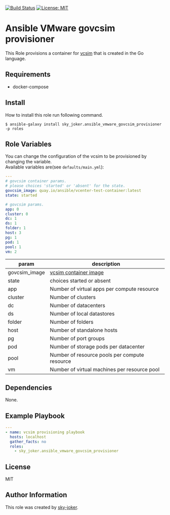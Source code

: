 [![Build Status](https://travis-ci.org/sky-joker/ansible-vmware-govcsim-provisioner.svg?branch=master)](https://travis-ci.org/sky-joker/ansible-vmware-govcsim-provisioner) [![License: MIT](https://img.shields.io/badge/License-MIT-yellow.svg)](https://opensource.org/licenses/MIT)

# Ansible VMware govcsim provisioner

This Role provisions a container for [vcsim](https://github.com/vmware/govmomi/tree/master/vcsim) that is created in the Go language.

## Requirements

* docker-compose

## Install

How to install this role run following command.

```
$ ansible-galaxy install sky_joker.ansible_vmware_govcsim_provisioner -p roles
```

## Role Variables

You can change the configuration of the vcsim to be provisioned by changing the variable.  
Available variables are(see `defaults/main.yml`):

```yaml
---
# govcsim container params.
# please choices 'started' or 'absent' for the state.
govcsim_image: quay.io/ansible/vcenter-test-container:latest
state: started

# govcsim params.
app: 0
cluster: 0
dc: 1
ds: 1
folder: 1
host: 3
pg: 1
pod: 1
pool: 1
vm: 2
```

|     param     |                                description                                 |
|---------------|----------------------------------------------------------------------------|
| govcsim_image | [vcsim container image](https://github.com/ansible/vcenter-test-container) |
| state         | choices started or absent                                                  |
| app           | Number of virtual apps per compute resource                                |
| cluster       | Number of clusters                                                         |
| dc            | Number of datacenters                                                      |
| ds            | Number of local datastores                                                 |
| folder        | Number of folders                                                          |
| host          | Number of standalone hosts                                                 |
| pg            | Number of port groups                                                      |
| pod           | Number of storage pods per datacenter                                      |
| pool          | Number of resource pools per compute resource                              |
| vm            | Number of virtual machines per resource pool                               |

## Dependencies

None.

## Example Playbook

```yaml
---
- name: vcsim provisioning playbook
  hosts: localhost
  gather_facts: no
  roles:
    - sky_joker.ansible_vmware_govcsim_provisioner
```

## License

MIT

## Author Information

This role was created by [sky-joker](https://github.com/sky-joker).
